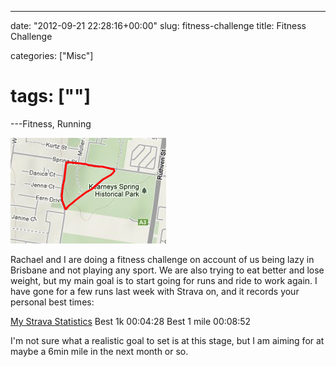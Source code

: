 ---

date: "2012-09-21 22:28:16+00:00"
slug: fitness-challenge
title: Fitness Challenge

categories: ["Misc"]
# tags: [""]
---Fitness, Running

![Strava Screengrab](strava.png)

Rachael and I are doing a fitness challenge on account of us being lazy in Brisbane and not playing any sport. We are also trying to eat better and lose weight, but my main goal is to start going for runs and ride to work again. I have gone for a few runs last week with Strava on, and it records your personal best times:

[My Strava Statistics](http://app.strava.com/athletes/681775)
Best 1k 	00:04:28
Best 1 mile 	00:08:52

I'm not sure what a realistic goal to set is at this stage, but I am aiming for at maybe a 6min mile in the next month or so.
